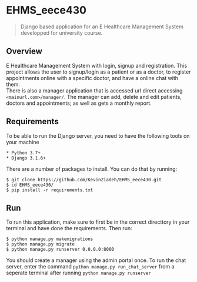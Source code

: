 # EHMS_eece430
> Django based application for an E Healthcare Management System developped for university course.

## Overview
E Healthcare Management System with login, signup and registration. This project allows the user to signup/login as a 
patient or as a doctor, to register appointments online with a specific doctor, and have a online chat with them. 
<br/>
There is also a manager application that is accessed url direct accessing `<mainurl.com>/manager/`. The  manager can 
add, delete and edit patients, doctors and appointments; as well as gets a monthly report.

## Requirements
To be able to run the Django server, you need to have the following tools on your machine
```
* Python 3.7+
* Django 3.1.6+
```
There are a number of packages to install. You can do that by running:
```
$ git clone https://github.com/KevinZiadeh/EHMS_eece430.git
$ cd EHMS_eece430/
$ pip install -r requirements.txt
```

## Run
To run this application, make sure to first be in the correct directtory in your terminal and have done the requirements. Then run:
```
$ python manage.py makemigrations
$ python manage.py migrate
$ python manage.py runserver 0.0.0.0:8000
```
You should create a manager using the admin portal once.
To run the chat server, enter the command `python manage.py run_chat_server` from a seperate terminal after running `python manage.py runserver`
